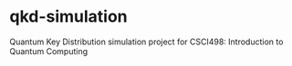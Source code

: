 # qkd-simulation
Quantum Key Distribution simulation project for CSCI498: Introduction to Quantum Computing
